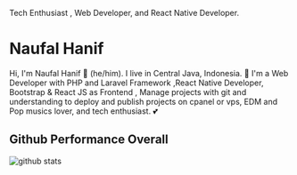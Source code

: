 Tech Enthusiast , Web Developer, and React Native Developer.

# Naufal Hanif

Hi, I'm Naufal Hanif 👨 (he/him). I live in Central Java, Indonesia. 🙌 I'm a Web Developer with PHP and Laravel Framework ,React Native Developer, Bootstrap & React JS as Frontend , Manage projects with git and understanding to deploy and publish projects on cpanel or vps, EDM and Pop musics lover, and tech enthusiast. 💕

## Github Performance Overall

![github stats](https://github-readme-stats.vercel.app/api?username=nahansans&show_icons=true)
<!--
**nahansans/nahansans** is a ✨ _special_ ✨ repository because its `README.md` (this file) appears on your GitHub profile.

Here are some ideas to get you started:

- 🔭 I’m currently working on ...
- 🌱 I’m currently learning ...
- 👯 I’m looking to collaborate on ...
- 🤔 I’m looking for help with ...
- 💬 Ask me about ...
- 📫 How to reach me: ...
- 😄 Pronouns: ...
- ⚡ Fun fact: ...
-->
